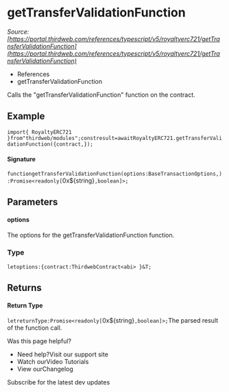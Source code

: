 # getTransferValidationFunction

*Source: [https://portal.thirdweb.com/references/typescript/v5/royaltyerc721/getTransferValidationFunction](https://portal.thirdweb.com/references/typescript/v5/royaltyerc721/getTransferValidationFunction)*

* References
* getTransferValidationFunction

Calls the "getTransferValidationFunction" function on the contract.

## Example

`import{ RoyaltyERC721 }from"thirdweb/modules";constresult=awaitRoyaltyERC721.getTransferValidationFunction({contract,});`
#### Signature

`functiongetTransferValidationFunction(options:BaseTransactionOptions,):Promise<readonly[`0x${string}`,boolean]>;`
## Parameters

#### options

The options for the getTransferValidationFunction function.

### Type

`letoptions:{contract:ThirdwebContract<abi> }&T;`
## Returns

#### Return Type

`letreturnType:Promise<readonly[`0x${string}`,boolean]>;`The parsed result of the function call.

Was this page helpful?

* Need help?Visit our support site
* Watch ourVideo Tutorials
* View ourChangelog

Subscribe for the latest dev updates

